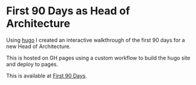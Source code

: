 # First 90 Days as Head of Architecture

Using [hugo](https://gohugp.io) I created an interactive walkthrough of the first 90 days for a new Head of Architecture.

This is hosted on GH pages using a custom workflow to build the hugo site and deploy to pages.

This is available at [First 90 Days](https://coderturtle.github.io/first-90-days/en/).
